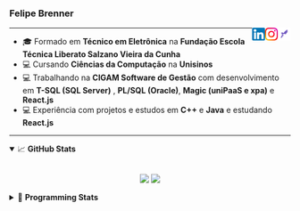 <h3>Felipe Brenner</h3>

<a href="https://app.rocketseat.com.br/me/felipe-de-oliveira-brenner-conta-ignite" target="_blank" rel="nofollow"><img align="right" width="23rem" src="./assets/rocketseat.png" alt="Rocketseat: @felipe-de-oliveira-brenner-conta-ignite"/></a>
<a href="https://www.instagram.com/felipeobrenner/" target="_blank" rel="nofollow"><img align="right" width="23rem" src="./assets/instagram.png" alt="Instagram: @felipeobrenner"/></a>
<a href="https://www.linkedin.com/in/felipe-de-oliveira-brenner/" target="_blank" rel="nofollow"><img align="right" width="23rem" src="./assets/linkedin.png" alt="LinkedIn: @felipe-de-oliveira-brenner"/></a>

---

- 🎓 Formado em **Técnico em Eletrônica** na **Fundação Escola Técnica Liberato Salzano Vieira da Cunha**
- 💻 Cursando **Ciências da Computação** na **Unisinos**
- 💻 Trabalhando na **CIGAM Software de Gestão** com desenvolvimento em **T-SQL (SQL Server)** , **PL/SQL (Oracle)**, **Magic (uniPaaS e xpa)** e **React.js**
- 💻 Experiência com projetos e estudos em **C++** e **Java** e estudando **React.js**

---

<details open>
  <summary>📈 <b>GitHub Stats</b></summary>
  <br>
  <p align="center">
  <img src="https://github-readme-stats.vercel.app/api?username=felipebrenner&show_icons=true&theme=dark"/>
  <img src="https://github-readme-stats.vercel.app/api/top-langs/?username=felipebrenner&layout=compact&theme=dark">
  </p>

</details>

<details>
  <summary>🤖 <b>Programming Stats</b></summary>
  <br/>

  <!--START_SECTION:waka-->
**🐱 My GitHub Data** 

> 🏆 502 Contributions in the Year 2021
 > 
> 📦 118.1 kB Used in GitHub's Storage 
 > 
> 🚫 Not Opted to Hire
 > 
> 📜 20 Public Repositories 
 > 
> 🔑 0 Private Repositories  
 > 
**I'm a Night 🦉** 

```text
🌞 Morning    39 commits     ██░░░░░░░░░░░░░░░░░░░░░░░   7.93% 
🌆 Daytime    126 commits    ██████░░░░░░░░░░░░░░░░░░░   25.61% 
🌃 Evening    304 commits    ███████████████░░░░░░░░░░   61.79% 
🌙 Night      23 commits     █░░░░░░░░░░░░░░░░░░░░░░░░   4.67%

```
📅 **I'm Most Productive on Sunday** 

```text
Monday       75 commits     ███░░░░░░░░░░░░░░░░░░░░░░   15.24% 
Tuesday      107 commits    █████░░░░░░░░░░░░░░░░░░░░   21.75% 
Wednesday    51 commits     ██░░░░░░░░░░░░░░░░░░░░░░░   10.37% 
Thursday     50 commits     ██░░░░░░░░░░░░░░░░░░░░░░░   10.16% 
Friday       27 commits     █░░░░░░░░░░░░░░░░░░░░░░░░   5.49% 
Saturday     61 commits     ███░░░░░░░░░░░░░░░░░░░░░░   12.4% 
Sunday       121 commits    ██████░░░░░░░░░░░░░░░░░░░   24.59%

```


📊 **This Week I Spent My Time On** 

```text
💬 Programming Languages: 
JSX                      3 hrs 11 mins       ███████████░░░░░░░░░░░░░░   44.61% 
TypeScript               2 hrs 17 mins       ████████░░░░░░░░░░░░░░░░░   32.01% 
JSON                     39 mins             ██░░░░░░░░░░░░░░░░░░░░░░░   9.23% 
Bash                     28 mins             █░░░░░░░░░░░░░░░░░░░░░░░░   6.7% 
JavaScript               14 mins             ░░░░░░░░░░░░░░░░░░░░░░░░░   3.27%

🔥 Editors: 
VS Code                  7 hrs 9 mins        █████████████████████████   100.0%

🐱‍💻 Projects: 
www_CGFrontEnd           4 hrs 17 mins       ███████████████░░░░░░░░░░   60.05% 
ignite-reactjs-desafios  2 hrs 44 mins       █████████░░░░░░░░░░░░░░░░   38.25% 
React-QR-Generator-Scanne6 mins              ░░░░░░░░░░░░░░░░░░░░░░░░░   1.51% 
www_CGFrontTemplate      0 secs              ░░░░░░░░░░░░░░░░░░░░░░░░░   0.18%

💻 Operating System: 
Linux                    7 hrs 9 mins        █████████████████████████   100.0%

```

**I Mostly Code in TypeScript** 

```text
TypeScript               8 repos             ██████████░░░░░░░░░░░░░░░   42.11% 
Java                     3 repos             ████░░░░░░░░░░░░░░░░░░░░░   15.79% 
CSS                      2 repos             ██░░░░░░░░░░░░░░░░░░░░░░░   10.53% 
Assembly                 1 repo              █░░░░░░░░░░░░░░░░░░░░░░░░   5.26% 
HTML                     1 repo              █░░░░░░░░░░░░░░░░░░░░░░░░   5.26%

```



 Last Updated on 20/10/2021
<!--END_SECTION:waka-->
</details>
